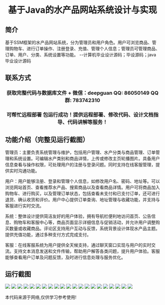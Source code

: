 <p><h1 align="center">基于Java的水产品网站系统设计与实现</h1></p>

## 简介
基于SSM框架的水产品网站系统，分为管理员和用户角色。用户可浏览商品、管理购物车、进行订单操作、注册登录、充值、管理个人信息；管理员可管理商品、订单、用户、分类、系统设置等功能。    --计算机毕业设计源码；毕设源码；java毕业设计源码


## 联系方式
<p><h3 align="center">获取完整代码与数据库文件 + 微信：deepguan QQ: 86050149 QQ群: 783742310</h3></p>
<p><h3 align="center">可帮忙远程部署 包运行成功！提供远程部署、修改代码、设计文档指导、代码讲解等服务！</h3></p>

## 功能介绍（完整见运行截图）
管理员：主要负责系统管理与维护，包括用户管理、水产分类与商品管理、订单管理和系统设置。可编辑水产类别和商品详情，上传或修改主页轮播图片。具备用户信息查看与操作权限，可处理用户的注册与登录问题。同时支持在线客服管理，提供实时沟通功能。

用户：用户能够注册、登录和管理个人信息，如修改用户名、密码、地址等。可以浏览网站首页、查看推荐水产品、搜索商品以及查看商品详情。用户可将商品加入购物车、进行购买，以及管理订单状态，包括查看未支付和已支付订单，还可进行退货、确认收货和评价。用户中心提供订单查询、地址管理与收藏功能，并支持与客服进行实时交流。

系统：整体设计提供简洁友好的用户体验，拥有导航栏便利地访问首页、公告信息、购物车和客服中心等，商品页面显示详细信息与促销活动，并允许用户调整购买数量或收藏商品。评论区支持用户互动与反馈，系统背景设计体现水产品主题。提供充值功能，通过多种支付方式完成支付。

客服：在线客服系统为用户提供全天候支持，通过聊天窗口实现与用户的实时交流。支持文本消息发送和文件传输，帮助用户解答各类问题，提升用户体验。客服能够查看用户订单及问题反馈，及时进行信息处理与服务优化。


## 运行截图
![](https://bs-1329754181.cos.ap-shanghai.myqcloud.com/ssm/AquacultureWebsiteSystem/img/001.jpg)
![](https://bs-1329754181.cos.ap-shanghai.myqcloud.com/ssm/AquacultureWebsiteSystem/img/002.jpg)
![](https://bs-1329754181.cos.ap-shanghai.myqcloud.com/ssm/AquacultureWebsiteSystem/img/003.jpg)
![](https://bs-1329754181.cos.ap-shanghai.myqcloud.com/ssm/AquacultureWebsiteSystem/img/004.jpg)
![](https://bs-1329754181.cos.ap-shanghai.myqcloud.com/ssm/AquacultureWebsiteSystem/img/005.jpg)
![](https://bs-1329754181.cos.ap-shanghai.myqcloud.com/ssm/AquacultureWebsiteSystem/img/006.jpg)
![](https://bs-1329754181.cos.ap-shanghai.myqcloud.com/ssm/AquacultureWebsiteSystem/img/007.jpg)
![](https://bs-1329754181.cos.ap-shanghai.myqcloud.com/ssm/AquacultureWebsiteSystem/img/008.jpg)
![](https://bs-1329754181.cos.ap-shanghai.myqcloud.com/ssm/AquacultureWebsiteSystem/img/009.jpg)
![](https://bs-1329754181.cos.ap-shanghai.myqcloud.com/ssm/AquacultureWebsiteSystem/img/010.jpg)
![](https://bs-1329754181.cos.ap-shanghai.myqcloud.com/ssm/AquacultureWebsiteSystem/img/011.jpg)
![](https://bs-1329754181.cos.ap-shanghai.myqcloud.com/ssm/AquacultureWebsiteSystem/img/012.jpg)
![](https://bs-1329754181.cos.ap-shanghai.myqcloud.com/ssm/AquacultureWebsiteSystem/img/013.jpg)
![](https://bs-1329754181.cos.ap-shanghai.myqcloud.com/ssm/AquacultureWebsiteSystem/img/014.jpg)
![](https://bs-1329754181.cos.ap-shanghai.myqcloud.com/ssm/AquacultureWebsiteSystem/img/015.jpg)
![](https://bs-1329754181.cos.ap-shanghai.myqcloud.com/ssm/AquacultureWebsiteSystem/img/016.jpg)
![](https://bs-1329754181.cos.ap-shanghai.myqcloud.com/ssm/AquacultureWebsiteSystem/img/017.jpg)
![](https://bs-1329754181.cos.ap-shanghai.myqcloud.com/ssm/AquacultureWebsiteSystem/img/018.jpg)
![](https://bs-1329754181.cos.ap-shanghai.myqcloud.com/ssm/AquacultureWebsiteSystem/img/019.jpg)
![](https://bs-1329754181.cos.ap-shanghai.myqcloud.com/ssm/AquacultureWebsiteSystem/img/020.jpg)
![](https://bs-1329754181.cos.ap-shanghai.myqcloud.com/ssm/AquacultureWebsiteSystem/img/021.jpg)

<p>本代码来源于网络,仅供学习参考使用!</p>
